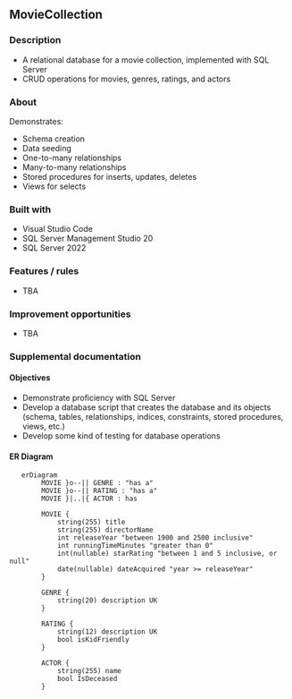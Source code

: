 ## MovieCollection
### Description
+ A relational database for a movie collection, implemented with SQL Server
+ CRUD operations for movies, genres, ratings, and actors
### About
Demonstrates:
+ Schema creation
+ Data seeding
+ One-to-many relationships
+ Many-to-many relationships
+ Stored procedures for inserts, updates, deletes
+ Views for selects
### Built with
+ Visual Studio Code
+ SQL Server Management Studio 20
+ SQL Server 2022
### Features / rules
+ TBA
### Improvement opportunities
+ TBA
### Supplemental documentation
#### Objectives
+ Demonstrate proficiency with SQL Server
+ Develop a database script that creates the database and its objects (schema, tables, relationships, indices, constraints, stored procedures, views, etc.)
+ Develop some kind of testing for database operations
#### ER Diagram
```mermaid
   erDiagram
        MOVIE }o--|| GENRE : "has a"
        MOVIE }o--|| RATING : "has a"
        MOVIE }|..|{ ACTOR : has

        MOVIE {
            string(255) title
            string(255) directorName
            int releaseYear "between 1900 and 2500 inclusive"
            int runningTimeMinutes "greater than 0"
            int(nullable) starRating "between 1 and 5 inclusive, or null"
            date(nullable) dateAcquired "year >= releaseYear"
        }
        
        GENRE {
            string(20) description UK
        }

        RATING {
            string(12) description UK
            bool isKidFriendly
        }

        ACTOR {
            string(255) name
            bool IsDeceased
        }

```
